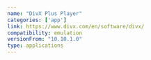 ```yaml
---
name: "DivX Plus Player"
categories: ['app']
link: https://www.divx.com/en/software/divx/
compatibility: emulation
versionFrom: "10.10.1.0"
type: applications
---
```


